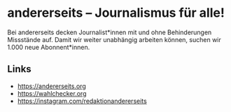 # andererseits – Journalismus für alle!
Bei andererseits decken Journalist\*innen mit und ohne Behinderungen Missstände auf. Damit wir weiter unabhängig arbeiten können, suchen wir 1.000 neue Abonnent\*innen.

## Links
- https://andererseits.org
- https://wahlchecker.org
- https://instagram.com/redaktionandererseits
